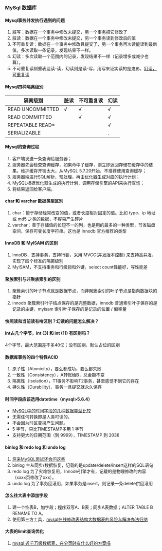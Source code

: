 ### MySql 数据库

#### Mysql事务并发执行遇到的问题
1. 脏写：数据在一个事务中修改未提交，另一个事务把它修改了
1. 脏读：数据在一个事务中修改未提交，另一个事务读到修改后的值
1. 不可重复读：数据在一个事务中修改且提交了，另一个事务再次读能读到最新值。多次读取一条记录，发现结果不一样。
1. 幻读：多次读取一个范围内的记录，发现结果不一样（记录增多或减少也算）。
1. 不可重复读侧重表达读-读，幻读则是读-写，用写来证实读的是鬼影，[幻读，可重复读](https://www.zhihu.com/question/47007926/answer/222348887)

#### Mysql四种隔离级别

|隔离级别	       |脏读	|不可重复读	|幻读|
|  ----  | ----  |  ----  | ----  |
|READ UNCOMMITTED|√  |√ | √ |
|READ COMMITTED  |	 |√ | √ |
|REPEATABLE READ*|	 |  | √ |
|SERIALIZABLE    |	 |  | . |

#### Mysql的查询过程
1. 客户端发送一条查询给服务器； 
1. 服务器先会检查查询缓存，如果命中了缓存，则立即返回存储在缓存中的结果。维护缓存开销太大，从MySQL 5.7.20开始，不推荐使用查询缓存； 
1. 服务器端进行SQL解析、预处理，再由优化器生成对应的执行计划； 
1. MySQL根据优化器生成的执行计划，调用存储引擎的API来执行查询； 
1. 将结果返回给客户端。 

#### char 和 varchar 数据类型区别
1. char：擅于存储经常改变的值，或者长度相对固定的值。比如 type、ip 地址或 md5 之类的数据，不容易产生碎片
1. varchar：善于存储值的长短不一的列，也是用的最多的一种类型，节省磁盘空间，保存可变长度字符串。这也是 innodb 官方推荐的类型

#### InnoDB 和 MyISAM 的区别
1. InnoDB，支持事务，支持行锁，采用 MVCC(并发版本控制) 来支持高并发，实现了四个标准的隔离级别
1. MyISAM，不支持事务和行级锁和外键，select count性能好，写性能差

#### 聚族索引与非聚族索引的区别
1. 聚簇索引的叶子节点就是数据节点，而非聚簇索引的叶子节点是指向数据块的指针
1. innodb 聚簇索引叶子结点保存的是完整数据，innodb 普通索引叶子保存的是记录的主键，myisam 索引叶子保存的是记录的位置 / 偏移量

#### 快照读和当前读有啥区别？幻读的问题怎么解决？

#### int占几个字节，int (3) 和 int (11) 有区别吗？
4个字节，最大范围差不多40亿；没有区别，默认占位的区别

#### 数据库事务的四个特性ACID
1. 原子性（Atomicity），要么都成功，要么都失败
1. 一致性（Consistency），A转账给B，总金额不变
1. 隔离性（Isolation），T1事务不影响T2事务，甚至感觉不到它的存在
1. 持久性（Durability），事务一旦提交就永久保存

#### 时间字段应该选用datetime（mysql>5.6.4）
* [MySQL中的时间字段的几种数据类型比较](https://zhuanlan.zhihu.com/p/75420176)
* 无需任何转换即是人类可读的。
* 不会因为时区变换产生问题。
* 5 字节，只比TIMESTAMP多用 1 字节
* 支持更大的日期范围（到 9999），TIMESTAMP 到 2038

#### binlog 和 redo log 和 undo log
1. [原来MySQL面试还会问这些](https://mp.weixin.qq.com/s/Lx4TNPLQzYaknR7D3gmOmQ)
1. binlog 主从同步/数据恢复，记载的是update/delete/insert这样的SQL语句
1. redo log 为了灾难恢复用，Innode引擎才有，记载的是物理修改的内容（xxxx页修改了xxx）。
1. undo log 为了事务回滚用，如果事务是insert，则记录一条delete供回滚用

#### 怎么往大表中添加字段
1. 建一个空表B，加字段；程序双写A、B表；同步A表数据；ALTER TABLE B RENAME TO A。
1. 使用第三方工具，[mysql在线修改表结构大数据表的风险与解决办法归纳](https://www.cnblogs.com/wangtao_20/p/3504395.html)

#### 大表的limit查询优化
1. [mysql 近千万级数据表，在分页时有什么好的方案吗](https://v2ex.com/t/661755)

